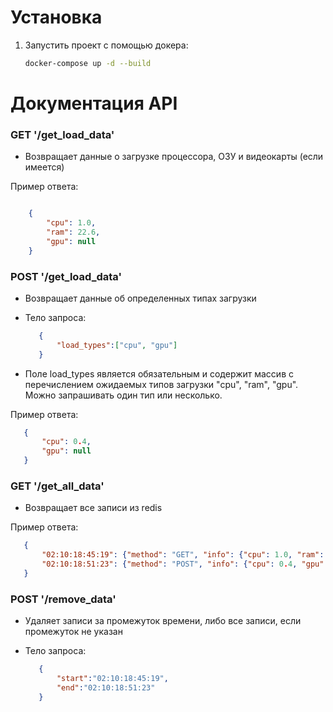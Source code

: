 Установка
===================
1. Запустить проект с помощью докера:
   ```bash
   docker-compose up -d --build
   ```

Документация API
===================


### GET '/get_load_data'

- Возвращает данные о загрузке процессора, ОЗУ и видеокарты (если имеется)

Пример ответа:

```json

    {
        "cpu": 1.0, 
        "ram": 22.6, 
        "gpu": null
    }
```

### POST '/get_load_data'

- Возвращает данные об определенных типах загрузки
- Тело запроса:

    ```json
       {
           "load_types":["cpu", "gpu"]
       }
    ```
- Поле load_types является обязательным и содержит массив с перечислением ожидаемых типов загрузки "cpu", "ram", "gpu". Можно запрашивать один тип или несколько.

Пример ответа:

 ```json
    {
        "cpu": 0.4, 
        "gpu": null
    }
 ```

### GET '/get_all_data'

- Возвращает все записи из redis

Пример ответа:

 ```json
    {
        "02:10:18:45:19": {"method": "GET", "info": {"cpu": 1.0, "ram": 22.6, "gpu": null}}, 
        "02:10:18:51:23": {"method": "POST", "info": {"cpu": 0.4, "gpu": null}}
    }
 ```

### POST '/remove_data'

- Удаляет записи за промежуток времени, либо все записи, если промежуток не указан
- Тело запроса:

    ```json
       {
           "start":"02:10:18:45:19",
           "end":"02:10:18:51:23"
       }
    ```
